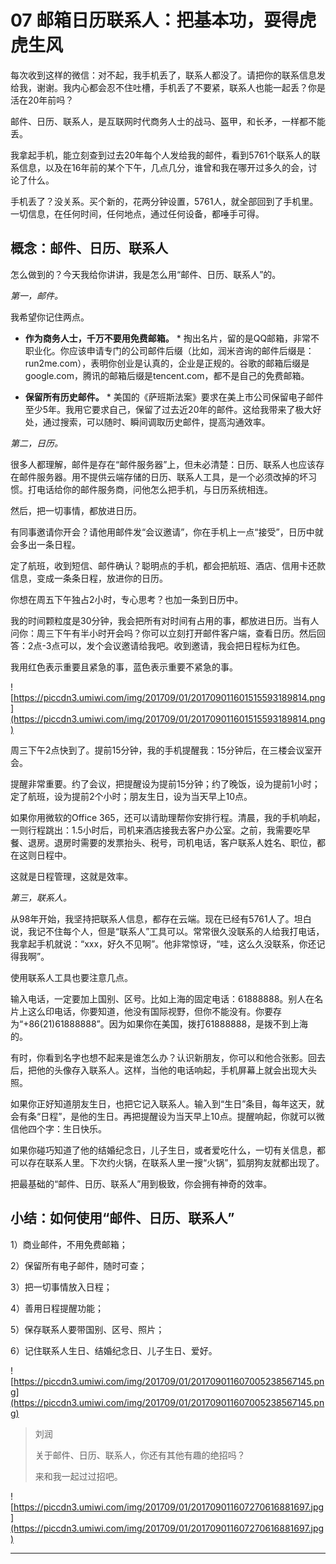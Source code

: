 # 07 邮箱日历联系人：把基本功，耍得虎虎生风

每次收到这样的微信：对不起，我手机丢了，联系人都没了。请把你的联系信息发给我，谢谢。我内心都会忍不住吐槽，手机丢了不要紧，联系人也能一起丢？你是活在20年前吗？

邮件、日历、联系人，是互联网时代商务人士的战马、盔甲，和长矛，一样都不能丢。

我拿起手机，能立刻查到过去20年每个人发给我的邮件，看到5761个联系人的联系信息，以及在16年前的某个下午，几点几分，谁曾和我在哪开过多久的会，讨论了什么。

手机丢了？没关系。买个新的，花两分钟设置，5761人，就全部回到了手机里。一切信息，在任何时间，任何地点，通过任何设备，都唾手可得。

## 概念：邮件、日历、联系人

怎么做到的？今天我给你讲讲，我是怎么用“邮件、日历、联系人”的。

 *第一，邮件。*

我希望你记住两点。

* **作为商务人士，千万不要用免费邮箱。** * 掏出名片，留的是QQ邮箱，非常不职业化。你应该申请专门的公司邮件后缀（比如，润米咨询的邮件后缀是：run2me.com），表明你创业是认真的，企业是正规的。谷歌的邮箱后缀是google.com，腾讯的邮箱后缀是tencent.com，都不是自己的免费邮箱。

* **保留所有历史邮件。** * 美国的《萨班斯法案》要求在美上市公司保留电子邮件至少5年。我用它要求自己，保留了过去近20年的邮件。这给我带来了极大好处，通过搜索，可以随时、瞬间调取历史邮件，提高沟通效率。

 *第二，日历。*

很多人都理解，邮件是存在“邮件服务器”上，但未必清楚：日历、联系人也应该存在邮件服务器。用不提供云端存储的日历、联系人工具，是一个必须改掉的坏习惯。打电话给你的邮件服务商，问他怎么把手机，与日历系统相连。

然后，把一切事情，都放进日历。

有同事邀请你开会？请他用邮件发“会议邀请”，你在手机上一点“接受”，日历中就会多出一条日程。

定了航班，收到短信、邮件确认？聪明点的手机，都会把航班、酒店、信用卡还款信息，变成一条条日程，放进你的日历。

你想在周五下午独占2小时，专心思考？也加一条到日历中。

我的时间颗粒度是30分钟，我会把所有对时间有占用的事，都放进日历。当有人问你：周三下午有半小时开会吗？你可以立刻打开邮件客户端，查看日历。然后回答：2点-3点可以，发个会议邀请给我吧。收到邀请，我会把日程标为红色。

我用红色表示重要且紧急的事，蓝色表示重要不紧急的事。

![https://piccdn3.umiwi.com/img/201709/01/201709011601515593189814.png](https://piccdn3.umiwi.com/img/201709/01/201709011601515593189814.png)

周三下午2点快到了。提前15分钟，我的手机提醒我：15分钟后，在三楼会议室开会。

提醒非常重要。约了会议，把提醒设为提前15分钟；约了晚饭，设为提前1小时；定了航班，设为提前2个小时；朋友生日，设为当天早上10点。

如果你用微软的Office 365，还可以请助理帮你安排行程。清晨，我的手机响起，一则行程跳出：1.5小时后，司机来酒店接我去客户办公室。之前，我需要吃早餐、退房。退房时需要的发票抬头、税号，司机电话，客户联系人姓名、职位，都在这则日程中。

这就是日程管理，这就是效率。

 *第三，联系人。*

从98年开始，我坚持把联系人信息，都存在云端。现在已经有5761人了。坦白说，我记不住每个人，但是“联系人”工具可以。常常很久没联系的人给我打电话，我拿起手机就说：“xxx，好久不见啊”。他非常惊讶，“哇，这么久没联系，你还记得我啊”。

使用联系人工具也要注意几点。

输入电话，一定要加上国别、区号。比如上海的固定电话：61888888。别人在名片上这么印电话，你要知道，他没有国际视野，但你不能没有。你要存为“+86(21)61888888”。因为如果你在美国，拨打61888888，是拨不到上海的。

有时，你看到名字也想不起来是谁怎么办？认识新朋友，你可以和他合张影。回去后，把他的头像存入联系人。这样，当他的电话响起，手机屏幕上就会出现大头照。

如果你正好知道朋友生日，也把它记入联系人。输入到“生日”条目，每年这天，就会有条“日程”，是他的生日。再把提醒设为当天早上10点。提醒响起，你就可以微信他四个字：生日快乐。

如果你碰巧知道了他的结婚纪念日，儿子生日，或者爱吃什么，一切有关信息，都可以存在联系人里。下次约火锅，在联系人里一搜“火锅”，狐朋狗友就都出现了。

把最基础的“邮件、日历、联系人”用到极致，你会拥有神奇的效率。

## 小结：如何使用“邮件、日历、联系人”

1）商业邮件，不用免费邮箱；

2）保留所有电子邮件，随时可查；

3）把一切事情放入日程；

4）善用日程提醒功能；

5）保存联系人要带国别、区号、照片；

6）记住联系人生日、结婚纪念日、儿子生日、爱好。

![https://piccdn3.umiwi.com/img/201709/01/201709011607005238567145.png](https://piccdn3.umiwi.com/img/201709/01/201709011607005238567145.png)

> 刘润
> 
> 关于邮件、日历、联系人，你还有其他有趣的绝招吗？
> 
> 来和我一起过过招吧。

![https://piccdn3.umiwi.com/img/201709/01/201709011607270616881697.jpg](https://piccdn3.umiwi.com/img/201709/01/201709011607270616881697.jpg)

---
